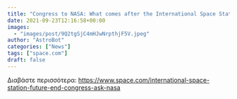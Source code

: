 ```yaml
---
title: "Congress to NASA: What comes after the International Space Station?"
date: 2021-09-23T12:16:58+00:00
images:
  - "images/post/9Q2tgSjC4mHJwNrpthjF5V.jpeg"
author: "AstroBot"
categories: ["News"]
tags: ["space.com"]
draft: false
---
```




Διαβάστε περισσότερα: https://www.space.com/international-space-station-future-end-congress-ask-nasa
